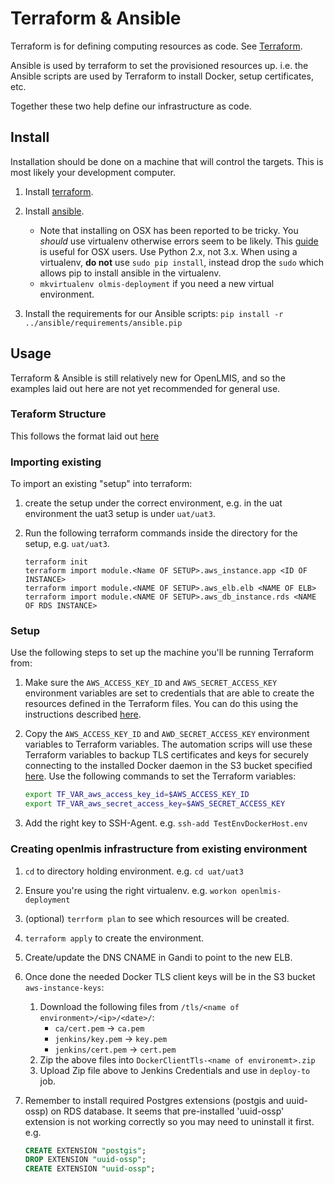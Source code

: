 # Terraform & Ansible

Terraform is for defining computing resources as code.  See 
[Terraform](https://www.terraform.io/).

Ansible is used by terraform to set the provisioned resources up.  i.e. the 
Ansible scripts are used by Terraform to install Docker, setup certificates, 
etc.

Together these two help define our infrastructure as code.

## Install

Installation should be done on a machine that will control the targets.  This is 
most likely your development computer.

1. Install [terraform](https://www.terraform.io/).
1. Install [ansible](https://www.ansible.com/).
  
    * Note that installing on OSX has been reported to be tricky.  You _should_ 
      use virtualenv otherwise errors seem to be likely.  This 
      [guide](https://medium.com/@briantorresgil/definitive-guide-to-python-on-mac-osx-65acd8d969d0) 
      is useful for OSX users. Use Python 2.x, not 3.x.  When using a virtualenv, 
      **do not** use `sudo pip install`, instead drop the `sudo` which allows pip
      to install ansible in the virtualenv.
    * `mkvirtualenv olmis-deployment` if you need a new virtual environment.

1. Install the requirements for our Ansible scripts:
  `pip install -r ../ansible/requirements/ansible.pip`


## Usage

Terraform & Ansible is still relatively new for OpenLMIS, and so the examples 
laid out here are not yet recommended for general use.

### Teraform Structure

This follows the format laid out [here](https://blog.ona.io/technology/2018/06/05/automate-your-infrastructure-by-reusing-terraform-definitions.html)

### Importing existing

To import an existing "setup" into terraform:

1. create the setup under the correct environment, e.g. in the uat environment 
  the uat3 setup is under `uat/uat3`.
1. Run the following terraform commands inside the directory for the setup, 
  e.g. `uat/uat3`.

    ```
    terraform init
    terraform import module.<Name OF SETUP>.aws_instance.app <ID OF INSTANCE>
    terraform import module.<NAME OF SETUP>.aws_elb.elb <NAME OF ELB>
    terraform import module.<NAME OF SETUP>.aws_db_instance.rds <NAME OF RDS INSTANCE>
    ```

### Setup

Use the following steps to set up the machine you'll be running Terraform from:

1. Make sure the `AWS_ACCESS_KEY_ID` and `AWS_SECRET_ACCESS_KEY` environment 
  variables are set to credentials that are able to create the resources defined 
  in the Terraform files. You can do this using the instructions described 
  [here](https://docs.aws.amazon.com/cli/latest/userguide/cli-environment.html).
1. Copy the `AWS_ACCESS_KEY_ID` and `AWD_SECRET_ACCESS_KEY` environment 
  variables to Terraform variables. The automation scrips will use these 
  Terraform variables to backup TLS certificates and keys for securely 
  connecting to the installed Docker daemon in the S3 bucket specified 
  [here](../ansible/inventory/group_vars/docker-hosts/vars.yml). Use the 
  following commands to set the Terraform variables:

    ```sh
    export TF_VAR_aws_access_key_id=$AWS_ACCESS_KEY_ID
    export TF_VAR_aws_secret_access_key=$AWS_SECRET_ACCESS_KEY
    ```

1. Add the right key to SSH-Agent.  e.g. `ssh-add TestEnvDockerHost.env`

### Creating openlmis infrastructure from existing environment

1. `cd` to directory holding environment.  e.g. `cd uat/uat3`
1. Ensure you're using the right virtualenv. e.g. `workon openlmis-deployment`
1. (optional) `terrform plan` to see which resources will be created.
1. `terraform apply` to create the environment.
1. Create/update the DNS CNAME in Gandi to point to the new ELB.
1. Once done the needed Docker TLS client keys will be in the S3 bucket 
`aws-instance-keys`:
    1. Download the following files from `/tls/<name of environment>/<ip>/<date>/`:
        - `ca/cert.pem` -> `ca.pem`
        - `jenkins/key.pem` -> `key.pem`
       - `jenkins/cert.pem` -> `cert.pem`
    1. Zip the above files into `DockerClientTls-<name of environemt>.zip`
    1. Upload Zip file above to Jenkins Credentials and use in `deploy-to` job.
1. Remember to install required Postgres extensions (postgis and uuid-ossp) on RDS database.
  It seems that pre-installed 'uuid-ossp' extension is not working correctly 
  so you may need to uninstall it first. e.g.

    ```sql
    CREATE EXTENSION "postgis";
    DROP EXTENSION "uuid-ossp";
    CREATE EXTENSION "uuid-ossp";
    ```